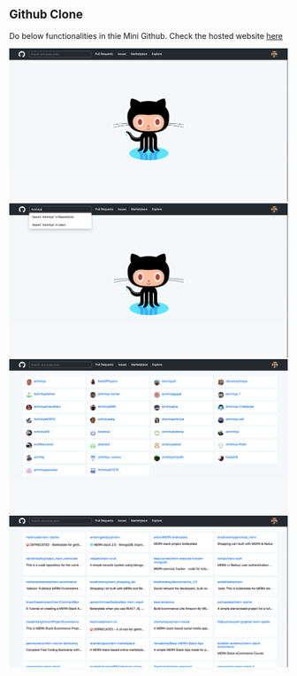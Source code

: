## Github Clone

Do below functionalities in thie Mini Github. Check the hosted website [here](https://vibrantachintya.github.io/github-clone/)

![](https://raw.githubusercontent.com/vibrantachintya/github-clone/master/images/github_clone_screenshot1.png)
![](https://raw.githubusercontent.com/vibrantachintya/github-clone/master/images/github_clone_screenshot2.png)
![](https://raw.githubusercontent.com/vibrantachintya/github-clone/master/images/github_clone_screenshot3.png)
![](https://raw.githubusercontent.com/vibrantachintya/github-clone/master/images/github_clone_screenshot4.png)
